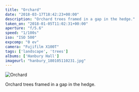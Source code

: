 ```yaml
---
title: "Orchard"
date: "2018-03-17T18:42:23+00:00"
description: "Orchard trees framed in a gap in the hedge."
taken_on: "2018-01-05T11:02:31+00:00"
aperture: "f/5.6"
speed: "1/100s"
iso: "ISO 500"
expcomp: "0 ev"
camera: "Fujifilm X100T"
tags: ['landscape', 'trees']
albums: ['Hanbury Hall']
imageurl: "hanbury_180105110231.jpg"
---
```


![Orchard](https://wingsopenwide-images.s3.amazonaws.com/s/hanbury_180105110231.jpg)

Orchard trees framed in a gap in the hedge.